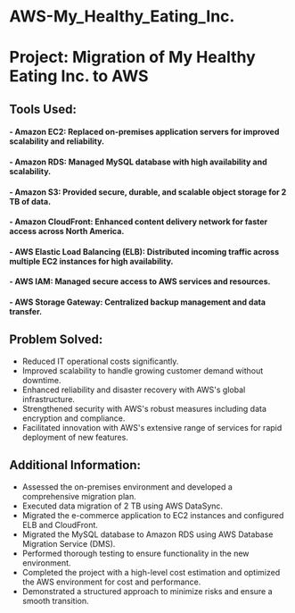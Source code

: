 # AWS-My_Healthy_Eating_Inc.

# Project: Migration of My Healthy Eating Inc. to AWS

## Tools Used:

#### -  Amazon EC2: Replaced on-premises application servers for improved scalability and reliability.

#### - Amazon RDS: Managed MySQL database with high availability and scalability.

#### - Amazon S3: Provided secure, durable, and scalable object storage for 2 TB of data.

#### - Amazon CloudFront: Enhanced content delivery network for faster access across North America.

#### - AWS Elastic Load Balancing (ELB): Distributed incoming traffic across multiple EC2 instances for high availability.

#### - AWS IAM: Managed secure access to AWS services and resources.

#### - AWS Storage Gateway: Centralized backup management and data transfer.


## Problem Solved:

- Reduced IT operational costs significantly.
- Improved scalability to handle growing customer demand without downtime.
- Enhanced reliability and disaster recovery with AWS's global infrastructure.
- Strengthened security with AWS's robust measures including data encryption and compliance.
- Facilitated innovation with AWS's extensive range of services for rapid deployment of new features.


## Additional Information:

- Assessed the on-premises environment and developed a comprehensive migration plan.
- Executed data migration of 2 TB using AWS DataSync.
- Migrated the e-commerce application to EC2 instances and configured ELB and CloudFront.
- Migrated the MySQL database to Amazon RDS using AWS Database Migration Service (DMS).
- Performed thorough testing to ensure functionality in the new environment.
- Completed the project with a high-level cost estimation and optimized the AWS environment for cost and performance.
- Demonstrated a structured approach to minimize risks and ensure a smooth transition.
